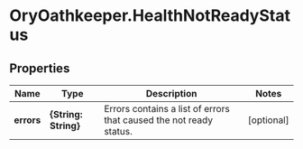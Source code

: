 # OryOathkeeper.HealthNotReadyStatus

## Properties
Name | Type | Description | Notes
------------ | ------------- | ------------- | -------------
**errors** | **{String: String}** | Errors contains a list of errors that caused the not ready status. | [optional] 



